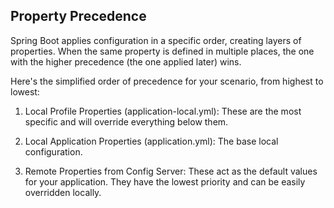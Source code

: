 ## Property Precedence
Spring Boot applies configuration in a specific order, creating layers of properties. When the same property is defined in multiple places, the one with the higher precedence (the one applied later) wins.

Here's the simplified order of precedence for your scenario, from highest to lowest:

1. Local Profile Properties (application-local.yml): These are the most specific and will override everything below them.

2. Local Application Properties (application.yml): The base local configuration.

3. Remote Properties from Config Server: These act as the default values for your application. They have the lowest priority and can be easily overridden locally.
